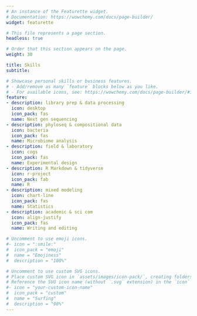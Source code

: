 ```yaml
---
# An instance of the Featurette widget.
# Documentation: https://wowchemy.com/docs/page-builder/
widget: featurette

# This file represents a page section.
headless: true

# Order that this section appears on the page.
weight: 30

title: Skills
subtitle:

# Showcase personal skills or business features.
# - Add/remove as many `feature` blocks below as you like.
# - For available icons, see: https://wowchemy.com/docs/page-builder/#icons
feature:
- description: library prep & data processing
  icon: desktop
  icon_pack: fas
  name: Next gen sequencing
- description: phyloseq & compositional data
  icon: bacteria
  icon_pack: fas
  name: Microbiome analysis
- description: field & laboratory
  icon: cogs
  icon_pack: fas
  name: Experimental design
- description: R Markdown & tidyverse
  icon: r-project
  icon_pack: fab
  name: R
- description: mixed modeling
  icon: chart-line
  icon_pack: fas
  name: Statistics
- description: academic & sci com
  icon: align-justify
  icon_pack: fas
  name: Writing and editing

# Uncomment to use emoji icons.
#- icon = ":smile:"
#  icon_pack = "emoji"
#  name = "Emojiness"
#  description = "100%"  

# Uncomment to use custom SVG icons.
# Place custom SVG icon in `assets/images/icon-pack/`, creating folders if necessary.
# Reference the SVG icon name (without `.svg` extension) in the `icon` field.
#- icon = "your-custom-icon-name"
#  icon_pack = "custom"
#  name = "Surfing"
#  description = "90%"
---
```

